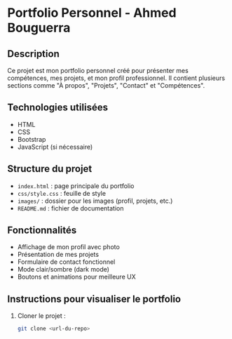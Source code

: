 # Portfolio Personnel - Ahmed Bouguerra

## Description
Ce projet est mon portfolio personnel créé pour présenter mes compétences, mes projets, et mon profil professionnel. Il contient plusieurs sections comme "À propos", "Projets", "Contact" et "Compétences".

## Technologies utilisées
- HTML
- CSS
- Bootstrap
- JavaScript (si nécessaire)

## Structure du projet
- `index.html` : page principale du portfolio
- `css/style.css` : feuille de style
- `images/` : dossier pour les images (profil, projets, etc.)
- `README.md` : fichier de documentation

## Fonctionnalités
- Affichage de mon profil avec photo
- Présentation de mes projets
- Formulaire de contact fonctionnel
- Mode clair/sombre (dark mode)
- Boutons et animations pour meilleure UX

## Instructions pour visualiser le portfolio
1. Cloner le projet :  
   ```bash
   git clone <url-du-repo>
